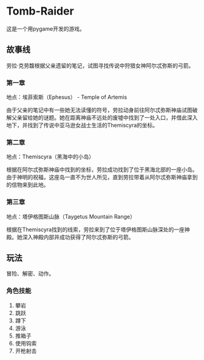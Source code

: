 # Tomb-Raider
这是一个用pygame开发的游戏。

## 故事线
劳拉·克劳馥根据父亲遗留的笔记，试图寻找传说中狩猎女神阿尔忒弥斯的弓箭。

### 第一章
地点：埃菲索斯（Ephesus） - Temple of Artemis

由于父亲的笔记中有一些她无法读懂的符号，劳拉动身前往阿尔忒弥斯神庙试图破解父亲留给她的谜题。她在距离神庙不远处的废墟中找到了一处入口，并借此深入地下，并找到了传说中亚马逊女战士生活的Themiscyra的坐标。

### 第二章
地点：Themiscyra（黑海中的小岛）

根据在阿尔忒弥斯神庙中找到的坐标，劳拉成功找到了位于黑海北部的一座小岛。由于神明的祝福，这座岛一直不为世人所见，直到劳拉带着从阿尔忒弥斯神庙拿到的信物来到此地。

### 第三章
地点：塔伊格图斯山脉（Taygetus Mountain Range）

根据在Themiscyra找到的线索，劳拉来到了位于塔伊格图斯山脉深处的一座神殿。她深入神殿内部并成功获得了阿尔忒弥斯的弓箭。

## 玩法
冒险、解密、动作。

### 角色技能
1. 攀岩
2. 跳跃
3. 蹲下
4. 游泳
5. 推箱子
6. 使用钩索
7. 开枪射击
